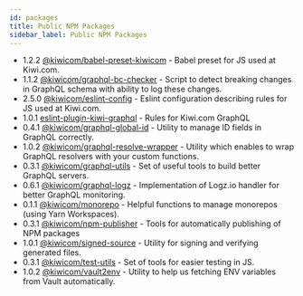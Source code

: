 ```yaml
---
id: packages
title: Public NPM Packages
sidebar_label: Public NPM Packages
---
```


<!-- AUTOMATOR:1 -->

- 1.2.2 [@kiwicom/babel-preset-kiwicom](https://github.com/kiwicom/babel-preset-kiwicom) - Babel preset for JS used at Kiwi.com.
- 1.1.2 [@kiwicom/graphql-bc-checker](https://github.com/kiwicom/graphql-bc-checker) - Script to detect breaking changes in GraphQL schema with ability to log these changes.
- 2.5.0 [@kiwicom/eslint-config](https://github.com/kiwicom/eslint-config-kiwicom) - Eslint configuration describing rules for JS used at Kiwi.com.
- 1.0.1 [eslint-plugin-kiwi-graphql](https://gitlab.skypicker.com/incubator/universe/tree/master/src/packages/eslint-plugin-kiwi-graphql) - Rules for Kiwi.com GraphQL
- 0.4.1 [@kiwicom/graphql-global-id](https://gitlab.skypicker.com/incubator/universe/tree/master/src/packages/global-id) - Utility to manage ID fields in GraphQL correctly.
- 1.0.2 [@kiwicom/graphql-resolve-wrapper](https://github.com/kiwicom/graphql-resolve-wrapper) - Utility which enables to wrap GraphQL resolvers with your custom functions.
- 0.3.1 [@kiwicom/graphql-utils](https://gitlab.skypicker.com/incubator/universe/tree/master/src/packages/graphql-utils) - Set of useful tools to build better GraphQL servers.
- 0.6.1 [@kiwicom/graphql-logz](https://gitlab.skypicker.com/incubator/universe/tree/master/src/packages/logz) - Implementation of Logz.io handler for better GraphQL monitoring.
- 0.1.1 [@kiwicom/monorepo](https://gitlab.skypicker.com/incubator/universe/tree/master/src/packages/monorepo) - Helpful functions to manage monorepos (using Yarn Workspaces).
- 0.3.1 [@kiwicom/npm-publisher](https://gitlab.skypicker.com/incubator/universe/tree/master/src/packages/npm-publisher) - Tools for automatically publishing of NPM packages
- 1.0.1 [@kiwicom/signed-source](https://gitlab.skypicker.com/incubator/universe/tree/master/src/packages/signed-source) - Utility for signing and verifying generated files.
- 0.3.1 [@kiwicom/test-utils](https://gitlab.skypicker.com/incubator/universe/tree/master/src/packages/test-utils) - Set of tools for easier testing in JS.
- 1.0.2 [@kiwicom/vault2env](https://github.com/kiwicom/vault2env-js) - Utility to help us fetching ENV variables from Vault automatically.

<!-- /AUTOMATOR:1 -->
